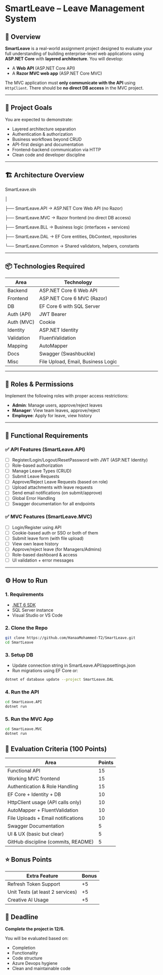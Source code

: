 # SmartLeave – Leave Management System

## 📌 Overview

**SmartLeave** is a real-world assignment project designed to evaluate your full understanding of building enterprise-level web applications using **ASP.NET Core** with **layered architecture**. You will develop:

- A **Web API** (ASP.NET Core API)
- A **Razor MVC web app** (ASP.NET Core MVC)

The MVC application must **only communicate with the API** using `HttpClient`. There should be **no direct DB access** in the MVC project.

---

## 🧠 Project Goals

You are expected to demonstrate:

- Layered architecture separation
- Authentication & authorization
- Business workflows beyond CRUD
- API-first design and documentation
- Frontend-backend communication via HTTP
- Clean code and developer discipline

---

## 🏗️ Architecture Overview

SmartLeave.sln

│

├── SmartLeave.API → ASP.NET Core Web API (no Razor)

├── SmartLeave.MVC → Razor frontend (no direct DB access)

├── SmartLeave.BLL → Business logic (interfaces + services)

├── SmartLeave.DAL → EF Core entities, DbContext, repositories

└── SmartLeave.Common → Shared validators, helpers, constants


---

## 📦 Technologies Required

| Area                 | Technology                         |
|----------------------|-------------------------------------|
| Backend              | ASP.NET Core 6 Web API             |
| Frontend             | ASP.NET Core 6 MVC (Razor)         |
| DB                   | EF Core 6 with SQL Server          |
| Auth (API)           | JWT Bearer                         |
| Auth (MVC)           | Cookie                             |
| Identity             | ASP.NET Identity                   |
| Validation           | FluentValidation                   |
| Mapping              | AutoMapper                         |
| Docs                 | Swagger (Swashbuckle)              |
| Misc                 | File Upload, Email, Business Logic |

---

## 👥 Roles & Permissions

Implement the following roles with proper access restrictions:

- **Admin**: Manage users, approve/reject leaves
- **Manager**: View team leaves, approve/reject
- **Employee**: Apply for leave, view history

---

## 📑 Functional Requirements

### ✅ API Features (SmartLeave.API)

- [ ] Register/Login/Logout/ResetPassword with JWT (ASP.NET Identity)
- [ ] Role-based authorization
- [ ] Manage Leave Types (CRUD)
- [ ] Submit Leave Requests
- [ ] Approve/Reject Leave Requests (based on role)
- [ ] Upload attachments with leave requests
- [ ] Send email notifications (on submit/approve)
- [ ] Global Error Handling
- [ ] Swagger documentation for all endpoints

### ✅ MVC Features (SmartLeave.MVC)

- [ ] Login/Register using API
- [ ] Cookie-based auth or SSO or both of them
- [ ] Submit leave form (with file upload)
- [ ] View own leave history
- [ ] Approve/reject leave (for Managers/Admins)
- [ ] Role-based dashboard & access
- [ ] UI validation + error messages

---

## ⚙️ How to Run

### 1. Requirements

- [.NET 6 SDK](https://dotnet.microsoft.com/en-us/download/dotnet/6.0)
- SQL Server instance
- Visual Studio or VS Code

### 2. Clone the Repo

```bash
git clone https://github.com/HanaaMohammed-T2/SmartLeave.git
cd SmartLeave
```
### 3. Setup DB

- Update connection string in SmartLeave.API/appsettings.json
- Run migrations using EF Core or:
```bash
dotnet ef database update --project SmartLeave.DAL
```

### 4. Run the API

```bash
cd SmartLeave.API
dotnet run
```

### 5. Run the MVC App
```bash
cd SmartLeave.MVC
dotnet run
```

## 📝 Evaluation Criteria (100 Points)

| Area                                | Points |
| ----------------------------------- | ------ |
| Functional API                      | 15     |
| Working MVC frontend                | 15     |
| Authentication & Role Handling      | 15     |
| EF Core + Identity + DB             | 10     |
| HttpClient usage (API calls only)   | 10     |
| AutoMapper + FluentValidation       | 10     |
| File Uploads + Email notifications  | 10     |
| Swagger Documentation               | 5      |
| UI & UX (basic but clear)           | 5      |
| GitHub discipline (commits, README) | 5      |

## ⭐ Bonus Points

| Extra Feature                       | Bonus |
| ----------------------------------- | ----- |
| Refresh Token Support               | +5    |
| Unit Tests (at least 2 services)    | +5    |
| Creative AI Usage                   | +5    |

## 📅 Deadline

**Complete the project in 12/6.**

You will be evaluated based on:
- Completion
- Functionality
- Code structure
- Azure Devops hygiene
- Clean and maintainable code
